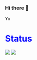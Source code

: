 ### Hi there 👋

Yo

<h1 style = "color:blue"> Status </h1>

<a>
  <img align="left" src="https://github-readme-stats.vercel.app/api?username=Lino-Ren" />
</a>
<a>
  <img align="left" src="https://github-readme-stats.vercel.app/api/top-langs/?username=Lino-Ren" />
</a>
